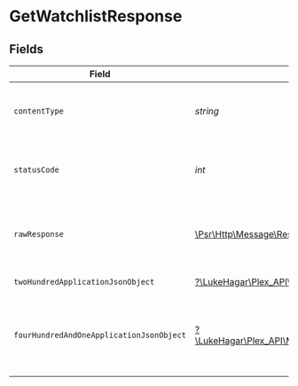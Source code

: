 # GetWatchlistResponse


## Fields

| Field                                                                                                                                    | Type                                                                                                                                     | Required                                                                                                                                 | Description                                                                                                                              |
| ---------------------------------------------------------------------------------------------------------------------------------------- | ---------------------------------------------------------------------------------------------------------------------------------------- | ---------------------------------------------------------------------------------------------------------------------------------------- | ---------------------------------------------------------------------------------------------------------------------------------------- |
| `contentType`                                                                                                                            | *string*                                                                                                                                 | :heavy_check_mark:                                                                                                                       | HTTP response content type for this operation                                                                                            |
| `statusCode`                                                                                                                             | *int*                                                                                                                                    | :heavy_check_mark:                                                                                                                       | HTTP response status code for this operation                                                                                             |
| `rawResponse`                                                                                                                            | [\Psr\Http\Message\ResponseInterface](https://www.php-fig.org/psr/psr-7/#33-psrhttpmessageresponseinterface)                             | :heavy_check_mark:                                                                                                                       | Raw HTTP response; suitable for custom response parsing                                                                                  |
| `twoHundredApplicationJsonObject`                                                                                                        | [?\LukeHagar\Plex_API\Models\Operations\GetWatchlistResponseBody](../../Models/Operations/GetWatchlistResponseBody.md)                   | :heavy_minus_sign:                                                                                                                       | Watchlist Data                                                                                                                           |
| `fourHundredAndOneApplicationJsonObject`                                                                                                 | [?\LukeHagar\Plex_API\Models\Operations\GetWatchlistWatchlistResponseBody](../../Models/Operations/GetWatchlistWatchlistResponseBody.md) | :heavy_minus_sign:                                                                                                                       | Unauthorized - Returned if the X-Plex-Token is missing from the header or query.                                                         |